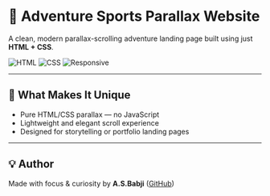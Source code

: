 # 🧭 Adventure Sports Parallax Website

A clean, modern parallax-scrolling adventure landing page built using just **HTML + CSS**.

![HTML](https://img.shields.io/badge/HTML5-e34c26?style=flat&logo=html5&logoColor=white)
![CSS](https://img.shields.io/badge/CSS3-264de4?style=flat&logo=css3&logoColor=white)
![Responsive](https://img.shields.io/badge/Responsive-Yes-brightgreen)

---

## 🌟 What Makes It Unique
- Pure HTML/CSS parallax — no JavaScript
- Lightweight and elegant scroll experience
- Designed for storytelling or portfolio landing pages

---


## 💡 Author
Made with focus & curiosity by **A.S.Babji** ([GitHub](https://github.com/Ansorn07))

